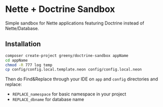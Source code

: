 Nette + Doctrine Sandbox
========================

Simple sandbox for Nette applications featuring Doctrine instead of Nette/Database.

Installation
------------

```sh
composer create-project greeny/doctrine-sandbox appName
cd appName
chmod -R 777 log temp
cp config/config.local.template.neon config/config.local.neon
```

Then do Find&Replace through your IDE on `app` and `config` directories and replace:

- `REPLACE_namespace` for basic namespace in your project
- `REPLACE_dbname` for database name
